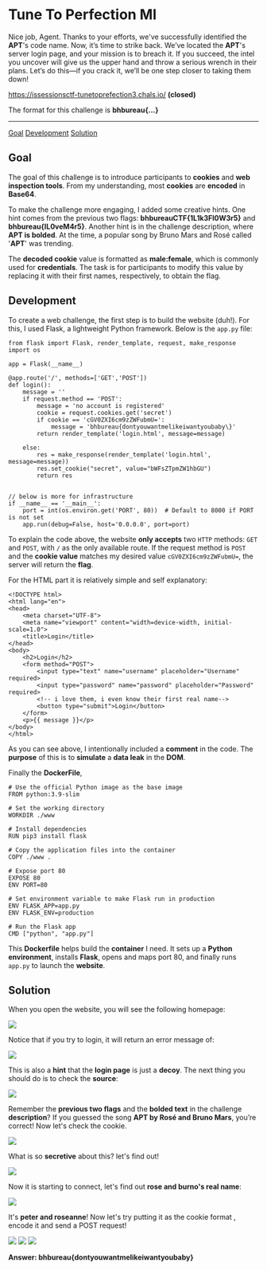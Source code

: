 # Tune To Perfection MI

Nice job, Agent. Thanks to your efforts, we've successfully identified the **APT**'s code name. Now, it’s time to strike back. We’ve located the **APT**'s server login page, and your mission is to breach it. If you succeed, the intel you uncover will give us the upper hand and throw a serious wrench in their plans. Let’s do this—if you crack it, we’ll be one step closer to taking them down!

https://issessionsctf-tunetoprefection3.chals.io/ **(closed)**

The format for this challenge is **bhbureau{...}**

---

[Goal](#goal)
[Development](#development)
[Solution](#solution)

## Goal

The goal of this challenge is to introduce participants to **cookies** and **web inspection tools**. From my understanding, most **cookies** are **encoded** in **Base64**.

To make the challenge more engaging, I added some creative hints. One hint comes from the previous two flags: **bhbureauCTF{1L1k3Fl0W3r5}** and **bhbureau{IL0veM4r5}**. Another hint is in the challenge description, where **APT is bolded**. At the time, a popular song by Bruno Mars and Rosé called '**APT**' was trending.

The **decoded cookie** value is formatted as **male:female**, which is commonly used for **credentials**. The task is for participants to modify this value by replacing it with their first names, respectively, to obtain the flag.

## Development

To create a web challenge, the first step is to build the website (duh!). For this, I used Flask, a lightweight Python framework. Below is the `app.py` file:

```
from flask import Flask, render_template, request, make_response
import os

app = Flask(__name__)

@app.route('/', methods=['GET','POST'])
def login():
    message = ''
    if request.method == 'POST':
        message = 'no account is registered'
        cookie = request.cookies.get('secret')
        if cookie == 'cGV0ZXI6cm9zZWFubmU=':
            message = 'bhbureau{dontyouwantmelikeiwantyoubaby\}'
        return render_template('login.html', message=message)
            
    else:
        res = make_response(render_template('login.html', message=message))
        res.set_cookie("secret", value="bWFsZTpmZW1hbGU")
        return res


// below is more for infrastructure
if __name__ == '__main__':
    port = int(os.environ.get('PORT', 80))  # Default to 8000 if PORT is not set
    app.run(debug=False, host='0.0.0.0', port=port)

```

To explain the code above, the website **only accepts** two `HTTP` methods: `GET` and `POST`, with `/` as the only available route. If the request method is `POST` and the **cookie value** matches my desired value `cGV0ZXI6cm9zZWFubmU=`, the server will return the **flag**.

For the HTML part it is relatively simple and self explanatory:
```
<!DOCTYPE html>
<html lang="en">
<head>
    <meta charset="UTF-8">
    <meta name="viewport" content="width=device-width, initial-scale=1.0">
    <title>Login</title>
</head>
<body>
    <h2>Login</h2>
    <form method="POST">
        <input type="text" name="username" placeholder="Username" required>
        <input type="password" name="password" placeholder="Password" required>
        <!-- i love them, i even know their first real name-->
        <button type="submit">Login</button>
    </form>
    <p>{{ message }}</p>
</body>
</html>

```

As you can see above, I intentionally included a **comment** in the code. The **purpose** of this is to **simulate** a **data leak** in the **DOM**.

Finally the **DockerFile**,
```
# Use the official Python image as the base image
FROM python:3.9-slim

# Set the working directory
WORKDIR ./www

# Install dependencies
RUN pip3 install flask

# Copy the application files into the container
COPY ./www .

# Expose port 80
EXPOSE 80
ENV PORT=80

# Set environment variable to make Flask run in production
ENV FLASK_APP=app.py
ENV FLASK_ENV=production

# Run the Flask app
CMD ["python", "app.py"]

```

This **Dockerfile** helps build the **container** I need. It sets up a **Python environment**, installs **Flask**, opens and maps port 80, and finally runs `app.py` to launch the **website**.

## Solution

When you open the website, you will see the following homepage:

<img src=img/homepage.jpg>

Notice that if you try to login, it will return an error message of: 

<img src=img/err.jpg>

This is also a **hint** that the **login page** is just a **decoy**. The next thing you should do is to check the **source**:

<img src=img/src.jpg>

Remember the **previous two flags** and the **bolded text** in the challenge **description**? If you guessed the song **APT by Rosé and Bruno Mars**, you’re correct! Now let's check the cookie.

<img src=img/secret.jpg>

What is so **secretive** about this? let's find out!

<img src=img/decoded.jpg>

Now it is starting to connect, let's find out **rose and burno's real name**:

<img src=img/name.jpg>

It's **peter and roseanne**! Now let's try putting it as the cookie format , encode it and send a POST request!

<img src=img/cookie.jpg>
<img src=img/befinal.jpg>
<img src=img/final.jpg>

**Answer: bhbureau{dontyouwantmelikeiwantyoubaby\}**